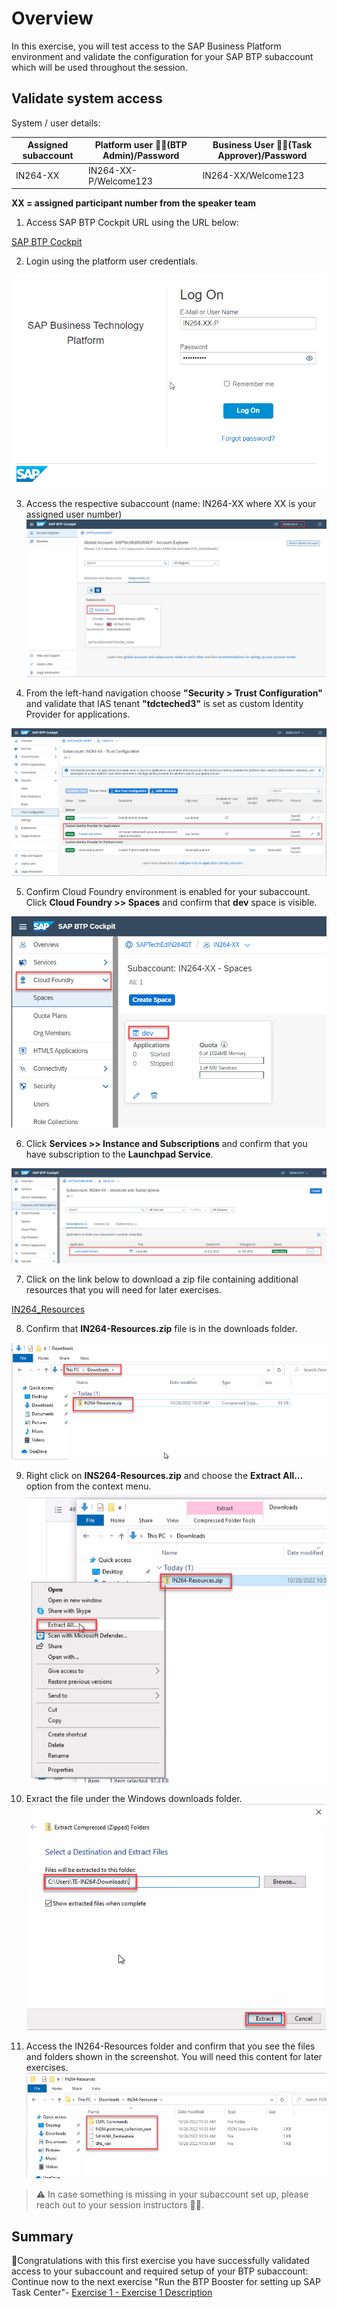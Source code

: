 # Overview

In this exercise, you will test access to the SAP Business Platform environment and validate the configuration for your SAP BTP subaccount which will be used throughout the session.

## Validate system access

System / user details:

| Assigned subaccount|Platform user 👷‍♂️(BTP Admin)/Password|Business User 👩‍💼(Task Approver)/Password|
| ------------- |-------------| -----|
| IN264-XX| IN264-XX-P/Welcome123| IN264-XX/Welcome123|

**XX = assigned participant number from the speaker team**

1. Access SAP BTP Cockpit URL using the URL below:

[SAP BTP Cockpit](https://cockpit.eu10.hana.ondemand.com/cockpit/?idp=tdcteched3.accounts.ondemand.com#/globalaccount/62d9c33d-1b44-4afa-9751-2cb0165ba817)

2. Login using the platform user credentials.

![](/exercises/ex0/images/Ex0-1.png)

3. Access the respective subaccount (name: IN264-XX where XX is your assigned user number)
![](/exercises/ex0/images/btp_ga_view.png)

4. From the left-hand navigation choose **"Security > Trust Configuration"** and validate that IAS tenant **"tdcteched3"** is set as custom Identity Provider for applications.

![](/exercises/ex0/images/trust_check.png)

5. Confirm Cloud Foundry environment is enabled for your subaccount.  Click **Cloud Foundry >> Spaces** and confirm that **dev** space is visible.

![](/exercises/ex0/images/cf_check.png)

6. Click **Services >> Instance and Subscriptions** and confirm that you have subscription to the **Launchpad Service**.

![](/exercises/ex0/images/lp_check.png)

7.  Click on the link below to download a zip file containing additional resources that you will need for later exercises.

[IN264_Resources](https://github.com/SAP-samples/teched2022-IN264/raw/main/exercises/IN264-Resources.zip)

8. Confirm that **IN264-Resources.zip** file is in the downloads folder.

![](/exercises/ex0/images/Ex0-2.png)

9. Right click on **INS264-Resources.zip** and choose the **Extract All...** option from the context menu.
![](/exercises/ex0/images/Ex0-3.png)

10. Exract the file under the Windows downloads folder.
![](/exercises/ex0/images/Ex0-4.png)

11. Access the IN264-Resources folder and confirm that you see the files and folders shown in the screenshot.  You will need this content for later exercises.
![](/exercises/ex0/images/Ex0-5.png)

> ⚠ In case something is missing in your subaccount set up, please reach out to your session instructors 👩‍🏫.
## Summary

🎉Congratulations with this first exercise you have successfully validated access to your subaccount and required setup of your BTP subaccount:
Continue now to the next exercise "Run the BTP Booster for setting up SAP Task Center"- [Exercise 1 - Exercise 1 Description](../ex1/README.md)
